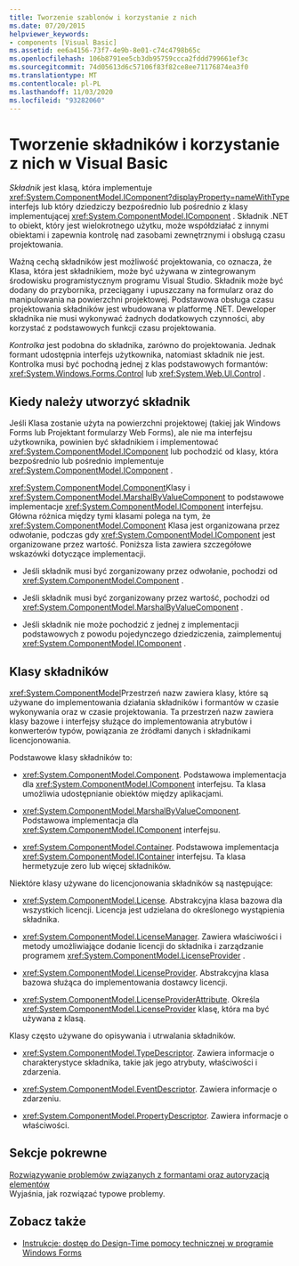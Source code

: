 ```yaml
---
title: Tworzenie szablonów i korzystanie z nich
ms.date: 07/20/2015
helpviewer_keywords:
- components [Visual Basic]
ms.assetid: ee6a4156-73f7-4e9b-8e01-c74c4798b65c
ms.openlocfilehash: 106b8791ee5cb3db95759ccca2fddd799661ef3c
ms.sourcegitcommit: 74d05613d6c57106f83f82ce8ee71176874ea3f0
ms.translationtype: MT
ms.contentlocale: pl-PL
ms.lasthandoff: 11/03/2020
ms.locfileid: "93282060"
---
```

# <a name="creating-and-using-components-in-visual-basic"></a>Tworzenie składników i korzystanie z nich w Visual Basic

*Składnik* jest klasą, która implementuje <xref:System.ComponentModel.IComponent?displayProperty=nameWithType> interfejs lub który dziedziczy bezpośrednio lub pośrednio z klasy implementującej <xref:System.ComponentModel.IComponent> . Składnik .NET to obiekt, który jest wielokrotnego użytku, może współdziałać z innymi obiektami i zapewnia kontrolę nad zasobami zewnętrznymi i obsługą czasu projektowania.  
  
 Ważną cechą składników jest możliwość projektowania, co oznacza, że Klasa, która jest składnikiem, może być używana w zintegrowanym środowisku programistycznym programu Visual Studio. Składnik może być dodany do przybornika, przeciągany i upuszczany na formularz oraz do manipulowania na powierzchni projektowej. Podstawowa obsługa czasu projektowania składników jest wbudowana w platformę .NET. Deweloper składnika nie musi wykonywać żadnych dodatkowych czynności, aby korzystać z podstawowych funkcji czasu projektowania.  
  
 *Kontrolka* jest podobna do składnika, zarówno do projektowania. Jednak formant udostępnia interfejs użytkownika, natomiast składnik nie jest. Kontrolka musi być pochodną jednej z klas podstawowych formantów: <xref:System.Windows.Forms.Control> lub <xref:System.Web.UI.Control> .  
  
## <a name="when-to-create-a-component"></a>Kiedy należy utworzyć składnik  

 Jeśli Klasa zostanie użyta na powierzchni projektowej (takiej jak Windows Forms lub Projektant formularzy Web Forms), ale nie ma interfejsu użytkownika, powinien być składnikiem i implementować <xref:System.ComponentModel.IComponent> lub pochodzić od klasy, która bezpośrednio lub pośrednio implementuje <xref:System.ComponentModel.IComponent> .  
  
 <xref:System.ComponentModel.Component>Klasy i <xref:System.ComponentModel.MarshalByValueComponent> to podstawowe implementacje <xref:System.ComponentModel.IComponent> interfejsu. Główna różnica między tymi klasami polega na tym, że <xref:System.ComponentModel.Component> Klasa jest organizowana przez odwołanie, podczas gdy <xref:System.ComponentModel.IComponent> jest organizowane przez wartość. Poniższa lista zawiera szczegółowe wskazówki dotyczące implementacji.  
  
- Jeśli składnik musi być zorganizowany przez odwołanie, pochodzi od <xref:System.ComponentModel.Component> .  
  
- Jeśli składnik musi być zorganizowany przez wartość, pochodzi od <xref:System.ComponentModel.MarshalByValueComponent> .  
  
- Jeśli składnik nie może pochodzić z jednej z implementacji podstawowych z powodu pojedynczego dziedziczenia, zaimplementuj <xref:System.ComponentModel.IComponent> .  
  
## <a name="component-classes"></a>Klasy składników  

 <xref:System.ComponentModel>Przestrzeń nazw zawiera klasy, które są używane do implementowania działania składników i formantów w czasie wykonywania oraz w czasie projektowania. Ta przestrzeń nazw zawiera klasy bazowe i interfejsy służące do implementowania atrybutów i konwerterów typów, powiązania ze źródłami danych i składnikami licencjonowania.  
  
 Podstawowe klasy składników to:  
  
- <xref:System.ComponentModel.Component>. Podstawowa implementacja dla <xref:System.ComponentModel.IComponent> interfejsu. Ta klasa umożliwia udostępnianie obiektów między aplikacjami.  
  
- <xref:System.ComponentModel.MarshalByValueComponent>. Podstawowa implementacja dla <xref:System.ComponentModel.IComponent> interfejsu.  
  
- <xref:System.ComponentModel.Container>. Podstawowa implementacja <xref:System.ComponentModel.IContainer> interfejsu. Ta klasa hermetyzuje zero lub więcej składników.  
  
 Niektóre klasy używane do licencjonowania składników są następujące:  
  
- <xref:System.ComponentModel.License>. Abstrakcyjna klasa bazowa dla wszystkich licencji. Licencja jest udzielana do określonego wystąpienia składnika.  
  
- <xref:System.ComponentModel.LicenseManager>. Zawiera właściwości i metody umożliwiające dodanie licencji do składnika i zarządzanie programem <xref:System.ComponentModel.LicenseProvider> .  
  
- <xref:System.ComponentModel.LicenseProvider>. Abstrakcyjna klasa bazowa służąca do implementowania dostawcy licencji.  
  
- <xref:System.ComponentModel.LicenseProviderAttribute>. Określa <xref:System.ComponentModel.LicenseProvider> klasę, która ma być używana z klasą.  
  
 Klasy często używane do opisywania i utrwalania składników.  
  
- <xref:System.ComponentModel.TypeDescriptor>. Zawiera informacje o charakterystyce składnika, takie jak jego atrybuty, właściwości i zdarzenia.  
  
- <xref:System.ComponentModel.EventDescriptor>. Zawiera informacje o zdarzeniu.  
  
- <xref:System.ComponentModel.PropertyDescriptor>. Zawiera informacje o właściwości.  
  
## <a name="related-sections"></a>Sekcje pokrewne  

 [Rozwiązywanie problemów związanych z formantami oraz autoryzacją elementów](/dotnet/desktop/winforms/controls/troubleshooting-control-and-component-authoring)  
 Wyjaśnia, jak rozwiązać typowe problemy.  
  
## <a name="see-also"></a>Zobacz także

- [Instrukcje: dostęp do Design-Time pomocy technicznej w programie Windows Forms](/dotnet/desktop/winforms/controls/developing-windows-forms-controls-at-design-time)
